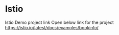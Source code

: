 # Istio
Istio Demo project link
Open below link for the project
https://istio.io/latest/docs/examples/bookinfo/
